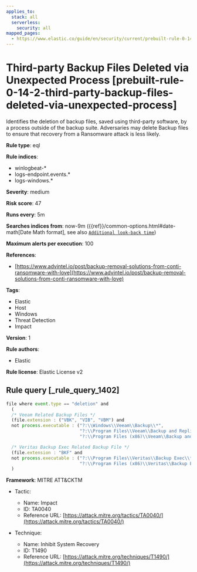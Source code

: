 ```yaml
---
applies_to:
  stack: all
  serverless:
    security: all
mapped_pages:
  - https://www.elastic.co/guide/en/security/current/prebuilt-rule-0-14-2-third-party-backup-files-deleted-via-unexpected-process.html
---
```


# Third-party Backup Files Deleted via Unexpected Process [prebuilt-rule-0-14-2-third-party-backup-files-deleted-via-unexpected-process]

Identifies the deletion of backup files, saved using third-party software, by a process outside of the backup suite. Adversaries may delete Backup files to ensure that recovery from a Ransomware attack is less likely.

**Rule type**: eql

**Rule indices**:

* winlogbeat-*
* logs-endpoint.events.*
* logs-windows.*

**Severity**: medium

**Risk score**: 47

**Runs every**: 5m

**Searches indices from**: now-9m ({{ref}}/common-options.html#date-math[Date Math format], see also [`Additional look-back time`](docs-content://solutions/security/detect-and-alert/create-detection-rule.md#rule-schedule))

**Maximum alerts per execution**: 100

**References**:

* [https://www.advintel.io/post/backup-removal-solutions-from-conti-ransomware-with-love](https://www.advintel.io/post/backup-removal-solutions-from-conti-ransomware-with-love)

**Tags**:

* Elastic
* Host
* Windows
* Threat Detection
* Impact

**Version**: 1

**Rule authors**:

* Elastic

**Rule license**: Elastic License v2

## Rule query [_rule_query_1402]

```js
file where event.type == "deletion" and
  (
  /* Veeam Related Backup Files */
  (file.extension : ("VBK", "VIB", "VBM") and
  not process.executable : ("?:\\Windows\\Veeam\\Backup\\*",
                            "?:\\Program Files\\Veeam\\Backup and Replication\\*",
                            "?:\\Program Files (x86)\\Veeam\\Backup and Replication\\*")) or

  /* Veritas Backup Exec Related Backup File */
  (file.extension : "BKF" and
  not process.executable : ("?:\\Program Files\\Veritas\\Backup Exec\\*",
                            "?:\\Program Files (x86)\\Veritas\\Backup Exec\\*"))
  )
```

**Framework**: MITRE ATT&CKTM

* Tactic:

    * Name: Impact
    * ID: TA0040
    * Reference URL: [https://attack.mitre.org/tactics/TA0040/](https://attack.mitre.org/tactics/TA0040/)

* Technique:

    * Name: Inhibit System Recovery
    * ID: T1490
    * Reference URL: [https://attack.mitre.org/techniques/T1490/](https://attack.mitre.org/techniques/T1490/)




